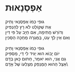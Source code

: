 # אַפְסְנָאוּת

גּוּפִי כְּמוֹ אַפְסְנַאי וָתִיק\
אֶת שֶׁקּוֹלֵט לֹא רָץ לְהַנְפִּיק\
וְדוֹרֵשׁ חֲתִימָה, אִם חַיָּב עַל פִּי דִּין\
וְאִם אֵין לְךָ עֵט, בַּמְּגֵרָה מְחַכָּה הַסַּכִּין\
\
גּוּפִי כְּמוֹ אַפְסְנַאי וָתִיק\
יוֹם יָבוֹא הוּא יַגִּיד לִי דַּי, מַסְפִּיק\
גַּם אֲנִי, הוּא יֹאמַר, חַתוּם כָּאן בְּדָם\
אֵצֶל הַהוּא הָמֶּנַפֵּק מִצָלְעוֹ שֶׁל אָדָם\